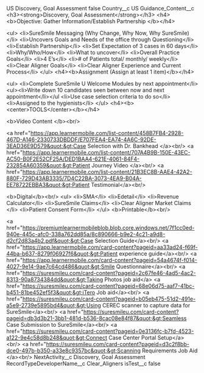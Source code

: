 <?xml version="1.0" encoding="UTF-8"?>
<CustomMetadata xmlns="http://soap.sforce.com/2006/04/metadata" xmlns:xsi="http://www.w3.org/2001/XMLSchema-instance" xmlns:xsd="http://www.w3.org/2001/XMLSchema">
    <label>US Discovery, Goal Assessment</label>
    <protected>false</protected>
    <values>
        <field>Country__c</field>
        <value xsi:type="xsd:string">US</value>
    </values>
    <values>
        <field>Guidance_Content__c</field>
        <value xsi:type="xsd:string">&lt;h3&gt;&lt;strong&gt;Discovery, Goal Assessment&lt;/strong&gt;&lt;/h3&gt;
&lt;h4&gt;&lt;b&gt;Objective:
Gather Information/Establish Partnership &lt;/b&gt;&lt;/h4&gt;

&lt;ul&gt;
&lt;li&gt;SureSmile Messaging (Why Change, Why Now, Why SureSmile)&lt;/li&gt;
&lt;li&gt;Uncovers Goals and Needs of the office through Questioning&lt;/li&gt;
&lt;li&gt;Establish Partnership&lt;/li&gt;
&lt;li&gt;Set Expectation of 3 cases in 60 days&lt;/li&gt;
&lt;li&gt;Why/Who/How&lt;/li&gt;
&lt;li&gt;What to uncover&lt;/li&gt;
&lt;li&gt;Overall Practice Goals&lt;/li&gt;
&lt;li&gt;4 E’s&lt;/li&gt;
&lt;li&gt;# of Patients total/ monthly/ weekly&lt;/li&gt;
&lt;li&gt;Clear Aligner Goals&lt;/li&gt;
&lt;li&gt;Clear Aligner Experience and Current Process&lt;/li&gt;
&lt;/ul&gt;
&lt;h4&gt;&lt;b&gt;Assignment (Assign at least 1 item)&lt;/b&gt;&lt;/h4&gt;

&lt;ul&gt;
&lt;li&gt;Complete SureSmile U Welcome Modules by next appointment&lt;/li&gt;
&lt;ul&gt;&lt;li&gt;Write down 10 candidates seen between now and next appointment&lt;/li&gt;&lt;/ul
&lt;li&gt;Use case selection criteria to do so&lt;/li&gt;
&lt;li&gt;Assigned to the hygienists&lt;/li&gt;
&lt;/ul&gt;
&lt;h4&gt;&lt;b&gt;&lt;center&gt;TOOLS&lt;/center&gt;&lt;/b&gt;&lt;/h4&gt;

&lt;b&gt;Video Content &lt;/b&gt;&lt;br/&gt;

&lt;a href=&quot;https://app.learnermobile.com/list-content/458B7FB4-2928-467D-A146-2330733DBDDF/E707FEA4-EA74-4A6C-92DE-3EAD36E9D579&quot;&gt;Case Selection with Dr. Bankhead ​&lt;/a&gt;&lt;br/&gt;
&lt;a href=&quot;https://app.learnermobile.com/list-content/707A4B9B-150E-43EC-AC50-B0F2E52CF25A/DED1BAA4-621E-4061-84F4-232854A60359&quot;&gt;Patient Journey Video​ ​&lt;/a&gt;&lt;br/&gt;
&lt;a href=&quot;https://app.learnermobile.com/list-content/21B3EC8B-AAE4-42A2-880F-729D43AB3335/7D4C22BA-3073-4EA9-B04A-EE78722EBBA3&quot;&gt;Patient Testimonial​​&lt;/a&gt;&lt;br/&gt;

&lt;b&gt;Digital&lt;/b&gt;&lt;br/&gt;
&lt;ul&gt;
&lt;li&gt;SMA​​&lt;/li&gt;
&lt;li&gt;Edetail​​&lt;/li&gt;
&lt;li&gt;Revenue Calculator​​&lt;/li&gt;
&lt;li&gt;SureSmile Claims​​&lt;/li&gt;
&lt;li&gt;Clear Aligner Market Claims​​&lt;/li&gt;
&lt;li&gt;Patient Consent Form​​&lt;/li&gt;
&lt;/ul&gt;
&lt;b&gt;Printable&lt;/b&gt;&lt;br/&gt;

&lt;a href=&quot;https://premiumlearnermobileblob.blob.core.windows.net/7f1cc0ed-940e-445c-afc0-338a762dd85a/8c890666-b9e2-4c21-a9d8-d2cf2d83a4b2.pdf&quot;&gt;Case Selection Guide​​​&lt;/a&gt;&lt;br/&gt;
&lt;a href=&quot;https://app.learnermobile.com/card-content?pageid=aa33ad24-f69f-44ba-b637-8279f06927f6&quot;&gt;Patient experience guide​&lt;/a&gt;&lt;br/&gt;
&lt;a href=&quot;https://app.learnermobile.com/card-content?pageid=54a4674f-f014-4027-9e14-9ae7c64cd486&quot;&gt;Smile Questionnaire​​&lt;/a&gt;&lt;br/&gt;
&lt;a href=&quot;https://suresmileu.com/card-content?pageid=2c67fe46-4ad5-4ac2-8313-90a8734384dd&quot;&gt;Taking Photos job aid​​​&lt;/a&gt;
&lt;a href=&quot;https://suresmileu.com/card-content?pageid=68e06d75-aaf7-41bc-b451-81be452ef5f3&quot;&gt;iTero Job aid​&lt;/a&gt;&lt;br/&gt;
&lt;a href=&quot;https://suresmileu.com/card-content?pageid=b05eb475-51d2-491e-a5e9-2739e5895bd4&quot;&gt;Using CEREC scanner to capture data for SureSmile​​&lt;/a&gt;&lt;br/&gt;
&lt;a href=&quot;https://suresmileu.com/card-content?pageid=db3d3b21-3bb1-481d-b536-8cac08e84f87&quot;&gt;Seamless Case Submission to SureSmile​&lt;/a&gt;&lt;br/&gt;
&lt;a href=&quot;https://suresmileu.com/card-content?pageid=0e3136fc-b7fd-4523-a122-9e4c58d8b248&quot;&gt;Connect Case Center Portal Setup​&lt;/a&gt;&lt;br/&gt;
&lt;a href=&quot;https://suresmileu.com/card-content?pageid=d3c2f8bb-dce0-497b-b350-a33e8c9357bc&quot;&gt;Scanning Requirements Job Aid​&lt;/a&gt;&lt;br/&gt;</value>
    </values>
    <values>
        <field>NextActivity__c</field>
        <value xsi:type="xsd:string">Discovery, Goal Assessment</value>
    </values>
    <values>
        <field>RecordTypeDeveloperName__c</field>
        <value xsi:type="xsd:string">Clear_Aligners</value>
    </values>
    <values>
        <field>isTest__c</field>
        <value xsi:type="xsd:boolean">false</value>
    </values>
</CustomMetadata>
